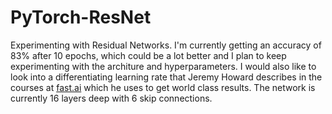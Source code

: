 # PyTorch-ResNet

Experimenting with Residual Networks. I'm currently getting an accuracy of 83% after 10 epochs, which could be a lot better and I plan to keep experimenting with the architure and hyperparameters. I would also like to look into a differentiating learning rate that Jeremy Howard describes in the courses at [fast.ai](http://fast.ai) which he uses to get world class results. The network is currently 16 layers deep with 6 skip connections.
